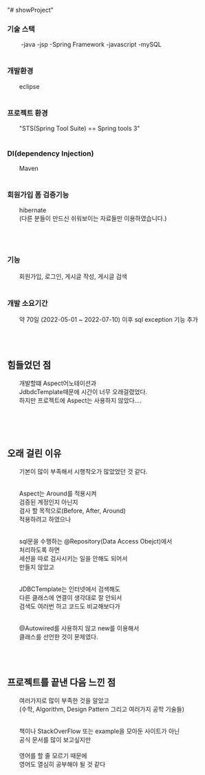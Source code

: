 "# showProject" 

### 기술 스택 
&emsp;&emsp; -java -jsp -Spring Framework -javascript -mySQL
<br><br>

### 개발환경 
&emsp;&emsp;eclipse
<br><br>

### 프로젝트 환경 
&emsp;&emsp;"STS(Spring Tool Suite) == Spring tools 3" 
<br><br>

### DI(dependency Injection)
&emsp;&emsp;Maven 
<br><br>

### 회원가입 폼 검증기능 
&emsp;&emsp;hibernate<br>
&emsp;&emsp;(다른 분들이 만드신 쉬워보이는 자료들만 이용하였습니다.) 
<br><br><br><br>


### 기능 
&emsp;&emsp;회원가입, 로그인, 게시글 작성, 게시글 검색 
<br><br>

### 개발 소요기간 
&emsp;&emsp;약 70일 (2022-05-01 ~ 2022-07-10) 이후 sql exception 기능 추가 
<br><br><br><br>


## 힘들었던 점 

&emsp;&emsp;개발할떄 Aspect어노테이션과 <br>
&emsp;&emsp;JdbdcTemplate때문에 시간이 너무 오래걸렸었다. <br>
&emsp;&emsp;하지만 프로젝트에 Aspect는 사용하지 않았다.... <br>
<br><br><br><br>


## 오래 걸린 이유 
&emsp;&emsp;기본이 많이 부족해서 시행착오가 많았었던 것 같다.<br><br>

&emsp;&emsp;Aspect는 Around를 적용시켜 <br>
&emsp;&emsp;검증된 계정인지 아닌지 <br>
&emsp;&emsp;검사 할 목적으로(Before, After, Around) <br>
&emsp;&emsp;적용하려고 하였으나 <br><br>

&emsp;&emsp;sql문을 수행하는 @Repository(Data Access Obejct)에서<br>
&emsp;&emsp;처리하도록 하면 <br>
&emsp;&emsp;세션을 따로 검사시키는 일을 안해도 되어서 <br>
&emsp;&emsp;만들지 않았고 <br><br>

&emsp;&emsp;JDBCTemplate는 인터넷에서 검색해도 <br>
&emsp;&emsp;다른 클래스에 연결이 생각대로 잘 안되서 <br>
&emsp;&emsp;검색도 여러번 하고 코드도 비교해보다가 <br><br>

&emsp;&emsp;@Autowired를 사용하지 않고 new를 이용해서<br>
&emsp;&emsp;클래스를 선언한 것이 문제였다. <br><br><br><br>


## 프로젝트를 끝낸 다음 느낀 점 
&emsp;&emsp;여러가지로 많이 부족한 것을 알았고 <br>
&emsp;&emsp;(수학, Algorithm, Design Pattern 그리고 여러가지 공학 기술들) <br><br>

&emsp;&emsp;책이나 StackOverFlow 또는 example을 모아둔 사이트가 아닌 <br>
&emsp;&emsp;공식 문서를 많이 보고싶지만 <br><br>
&emsp;&emsp;영어를 할 줄 모르기 때문에 <br>
&emsp;&emsp;영어도 열심히 공부해야 될 것 같다 <br>
